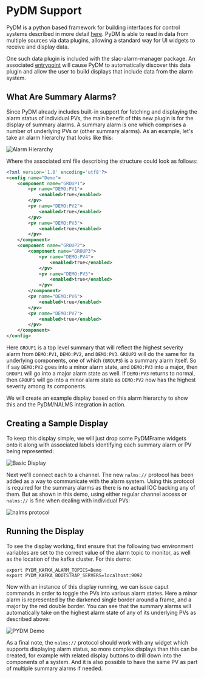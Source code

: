 # PyDM Support

PyDM is a python based framework for building interfaces for control systems described in more detail [here](https://slaclab.github.io/pydm/).
PyDM is able to read in data from multiple sources via data plugins, allowing a standard way for UI widgets
to receive and display data.

One such data plugin is included with the slac-alarm-manager package. An associated [entrypoint](https://pypi.org/project/entrypoints/)
will cause PyDM to automatically discover this data plugin and allow the user to build displays that include
data from the alarm system.

## What Are Summary Alarms?

Since PyDM already includes built-in support for fetching and displaying the alarm status of individual PVs, the
main benefit of this new plugin is for the display of summary alarms. A summary alarm is one which comprises a
number of underlying PVs or (other summary alarms). As an example, let's take an alarm hierarchy that looks like this:

![Alarm Hierarchy](img/demo-structure.png)

Where the associated xml file describing the structure could look as follows:

```xml
<?xml version='1.0' encoding='utf8'?>
<config name="Demo">
    <component name="GROUP1">
        <pv name="DEMO:PV1">
            <enabled>true</enabled>
        </pv>
        <pv name="DEMO:PV2">
            <enabled>true</enabled>
        </pv>
        <pv name="DEMO:PV3">
            <enabled>true</enabled>
        </pv>
    </component>
    <component name="GROUP2">
        <component name="GROUP3">
            <pv name="DEMO:PV4">
                <enabled>true</enabled>
            </pv>
            <pv name="DEMO:PV5">
                <enabled>true</enabled>
            </pv>
        </component>
        <pv name="DEMO:PV6">
            <enabled>true</enabled>
        </pv>
        <pv name="DEMO:PV7">
            <enabled>true</enabled>
        </pv>
    </component>
</config>
```

Here `GROUP1` is a top level summary that will reflect the highest severity alarm from `DEMO:PV1`, `DEMO:PV2`, and `DEMO:PV3`.
`GROUP2` will do the same for its underlying components, one of which (`GROUP3`) is a summary alarm itself.
So if say `DEMO:PV2` goes into a minor alarm state, and `DEMO:PV3` into a major, then `GROUP1` will go into a major alarm
state as well. If `DEMO:PV3` returns to normal, then `GROUP1` will go into a minor alarm state as `DEMO:PV2` now has the
highest severity among its components.

We will create an example display based on this alarm hierarchy to show this and the PyDM/NALMS integration in action.

## Creating a Sample Display

To keep this display simple, we will just drop some PyDMFrame widgets onto it along with associated labels
identifying each summary alarm or PV being represented:

![Basic Display](img/demo-display.png)

Next we'll connect each to a channel. The new `nalms://` protocol has been added as a way to communicate with the alarm
system. Using this protocol is required for the summary alarms as there is no actual IOC backing any of them. But as
shown in this demo, using either regular channel access or `nalms://` is fine when dealing with individual PVs:

![nalms protocol](img/nalms-protocol.gif)


## Running the Display

To see the display working, first ensure that the following two environment variables are set to the correct value of the
alarm topic to monitor, as well as the location of the kafka cluster. For this demo:

```
export PYDM_KAFKA_ALARM_TOPICS=Demo
export PYDM_KAFKA_BOOTSTRAP_SERVERS=localhost:9092
```

Now with an instance of this display running, we can issue caput commands in order to toggle the PVs into various alarm
states. Here a minor alarm is represented by the darkened single border around a frame, and a major by the red double
border. You can see that the summary alarms will automatically take on the highest alarm state of any of its underlying
PVs as described above:

![PYDM Demo](img/pydm-demo.gif)

As a final note, the `nalms://` protocol should work with any widget which supports displaying alarm status, so more
complex displays than this can be created, for example with related display buttons to drill down into the components
of a system. And it is also possible to have the same PV as part of multiple summary alarms if needed.
